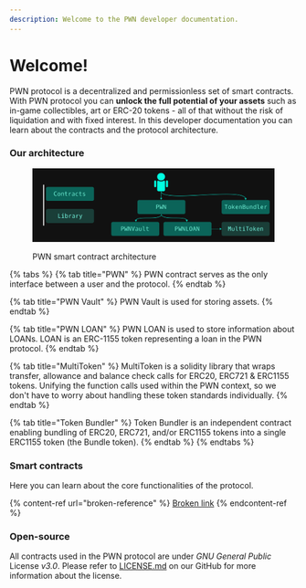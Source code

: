 ```yaml
---
description: Welcome to the PWN developer documentation.
---
```


# Welcome!

PWN protocol is a decentralized and permissionless set of smart contracts. With PWN protocol you can **unlock the full potential of your assets** such as in-game collectibles, art or ERC-20 tokens - all of that without the risk of liquidation and with fixed interest. In this developer documentation you can learn about the contracts and the protocol architecture.

### Our architecture

<figure><img src=".gitbook/assets/Architecture (2).png" alt=""><figcaption><p>PWN smart contract architecture</p></figcaption></figure>

{% tabs %}
{% tab title="PWN" %}
PWN contract serves as the only interface between a user and the protocol.&#x20;
{% endtab %}

{% tab title="PWN Vault" %}
PWN Vault is used for storing assets.
{% endtab %}

{% tab title="PWN LOAN" %}
PWN LOAN is used to store information about LOANs. LOAN is an ERC-1155 token representing a loan in the PWN protocol.
{% endtab %}

{% tab title="MultiToken" %}
MultiToken is a solidity library that wraps transfer, allowance and balance check calls for ERC20, ERC721 & ERC1155 tokens. Unifying the function calls used within the PWN context, so we don't have to worry about handling these token standards individually.
{% endtab %}

{% tab title="Token Bundler" %}
Token Bundler is an independent contract enabling bundling of ERC20, ERC721, and/or ERC1155 tokens into a single ERC1155 token (the Bundle token).
{% endtab %}
{% endtabs %}

### Smart contracts

Here you can learn about the core functionalities of the protocol.&#x20;

{% content-ref url="broken-reference" %}
[Broken link](broken-reference)
{% endcontent-ref %}

### Open-source

All contracts used in the PWN protocol are under _GNU General Public_ License _v3.0_. Please refer to [LICENSE.md](https://github.com/PWNFinance/pwn\_contracts/blob/master/LICENSE.md) on our GitHub for more information about the license.&#x20;
